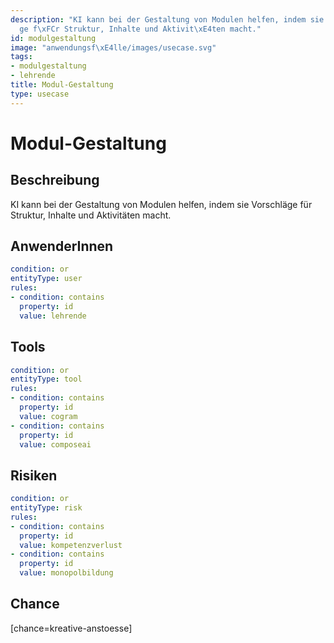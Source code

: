 ```yaml
---
description: "KI kann bei der Gestaltung von Modulen helfen, indem sie Vorschl\xE4\
  ge f\xFCr Struktur, Inhalte und Aktivit\xE4ten macht."
id: modulgestaltung
image: "anwendungsf\xE4lle/images/usecase.svg"
tags:
- modulgestaltung
- lehrende
title: Modul-Gestaltung
type: usecase
---
```



# Modul-Gestaltung

## Beschreibung

KI kann bei der Gestaltung von Modulen helfen, indem sie Vorschläge für Struktur, Inhalte und Aktivitäten macht.

## AnwenderInnen

```yaml
condition: or
entityType: user
rules:
- condition: contains
  property: id
  value: lehrende
```



## Tools

```yaml
condition: or
entityType: tool
rules:
- condition: contains
  property: id
  value: cogram
- condition: contains
  property: id
  value: composeai
```



## Risiken

```yaml
condition: or
entityType: risk
rules:
- condition: contains
  property: id
  value: kompetenzverlust
- condition: contains
  property: id
  value: monopolbildung
```



## Chance

[chance=kreative-anstoesse]
